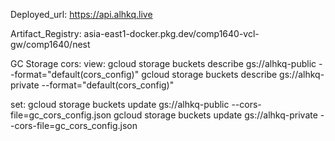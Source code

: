 Deployed_url: https://api.alhkq.live

Artifact_Registry: asia-east1-docker.pkg.dev/comp1640-vcl-gw/comp1640/nest

GC Storage cors:
view:
gcloud storage buckets describe gs://alhkq-public --format="default(cors_config)"
gcloud storage buckets describe gs://alhkq-private --format="default(cors_config)"

set:
gcloud storage buckets update gs://alhkq-public --cors-file=gc_cors_config.json
gcloud storage buckets update gs://alhkq-private --cors-file=gc_cors_config.json
